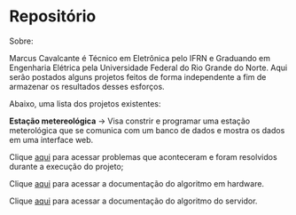 # Repositório

Sobre:

Marcus Cavalcante é Técnico em Eletrônica pelo IFRN e Graduando em Engenharia Elétrica pela Universidade Federal do Rio Grande do Norte.
Aqui serão postados alguns projetos feitos de forma independente a fim de armazenar os resultados desses esforços.

Abaixo, uma lista dos projetos existentes:

**Estação metereológica** -> Visa constrir e programar uma estação meterológica que se comunica com um banco de dados e mostra os dados em uma interface web.

Clique [aqui](https://github.com/Marcusharu/marcus.gc/blob/master/projeto_estacao/tutoriais.md) para acessar problemas que aconteceram e foram resolvidos durante a execução do projeto;

Clique [aqui](https://github.com/Marcusharu/marcus.gc/blob/master/projeto_estacao/hardware/esp_8266/docs.md) para acessar a documentação do algoritmo em hardware.

Clique [aqui](https://github.com/Marcusharu/marcus.gc/blob/master/projeto_estacao/servidor/raspberrypi/doc.md) para acessar a documentação do algoritmo do servidor.
